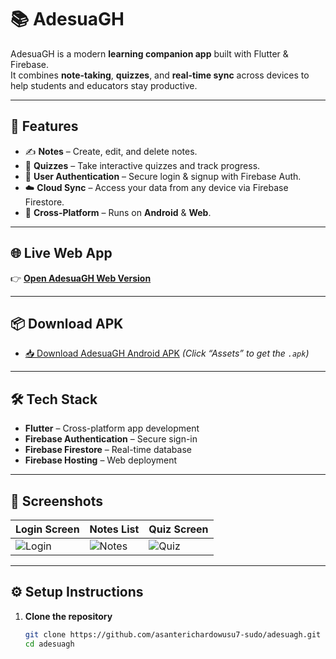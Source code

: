 # 📚 AdesuaGH

AdesuaGH is a modern **learning companion app** built with Flutter & Firebase.  
It combines **note-taking**, **quizzes**, and **real-time sync** across devices to help students and educators stay productive.

---

## 🚀 Features
- ✍️ **Notes** – Create, edit, and delete notes.
- 📝 **Quizzes** – Take interactive quizzes and track progress.
- 🔐 **User Authentication** – Secure login & signup with Firebase Auth.
- ☁️ **Cloud Sync** – Access your data from any device via Firebase Firestore.
- 📱 **Cross-Platform** – Runs on **Android** & **Web**.

---

## 🌐 Live Web App
👉 **[Open AdesuaGH Web Version](https://adesua-gh.web.app)**

---

## 📦 Download APK
- [📥 Download AdesuaGH Android APK](https://github.com/asanterichardowusu7-sudo/adesuagh/releases) *(Click “Assets” to get the `.apk`)*

---

## 🛠️ Tech Stack
- **Flutter** – Cross-platform app development
- **Firebase Authentication** – Secure sign-in
- **Firebase Firestore** – Real-time database
- **Firebase Hosting** – Web deployment

---

## 📸 Screenshots
| Login Screen | Notes List | Quiz Screen |
|--------------|------------|-------------|
| ![Login](screenshots/login.png) | ![Notes](screenshots/notes.png) | ![Quiz](screenshots/quiz.png) |

---

## ⚙️ Setup Instructions
1. **Clone the repository**
   ```bash
   git clone https://github.com/asanterichardowusu7-sudo/adesuagh.git
   cd adesuagh
